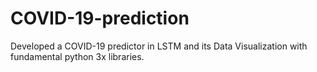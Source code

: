 # COVID-19-prediction
Developed a COVID-19 predictor in LSTM and its Data Visualization with fundamental python 3x libraries.
